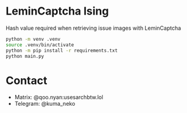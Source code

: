 # LeminCaptcha lsing
Hash value required when retrieving issue images with LeminCaptcha

```bash
python -m venv .venv
source .venv/bin/activate
python -m pip install -r requirements.txt
python main.py
```
# Contact
- Matrix: @qoo.nyan:usesarchbtw.lol
- Telegram: @kuma_neko
